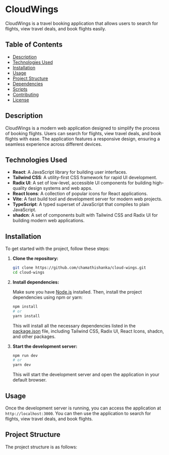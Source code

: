 # CloudWings

CloudWings is a travel booking application that allows users to search for flights, view travel deals, and book flights easily.

## Table of Contents

- [Description](#description)
- [Technologies Used](#technologies-used)
- [Installation](#installation)
- [Usage](#usage)
- [Project Structure](#project-structure)
- [Dependencies](#dependencies)
- [Scripts](#scripts)
- [Contributing](#contributing)
- [License](#license)

## Description

CloudWings is a modern web application designed to simplify the process of booking flights. Users can search for flights, view travel deals, and book flights with ease. The application features a responsive design, ensuring a seamless experience across different devices.

## Technologies Used

- **React**: A JavaScript library for building user interfaces.
- **Tailwind CSS**: A utility-first CSS framework for rapid UI development.
- **Radix UI**: A set of low-level, accessible UI components for building high-quality design systems and web apps.
- **React Icons**: A collection of popular icons for React applications.
- **Vite**: A fast build tool and development server for modern web projects.
- **TypeScript**: A typed superset of JavaScript that compiles to plain JavaScript.
- **shadcn**: A set of components built with Tailwind CSS and Radix UI for building modern web applications.

## Installation

To get started with the project, follow these steps:

1. **Clone the repository:**

    ```bash
    git clone https://github.com/chamathishanka/cloud-wings.git
    cd cloud-wings
    ```

2. **Install dependencies:**

    Make sure you have [Node.js](https://nodejs.org/) installed. Then, install the project dependencies using npm or yarn:

    ```bash
    npm install
    # or
    yarn install
    ```

    This will install all the necessary dependencies listed in the [package.json](http://_vscodecontentref_/1) file, including Tailwind CSS, Radix UI, React Icons, shadcn, and other packages.

3. **Start the development server:**

    ```bash
    npm run dev
    # or
    yarn dev
    ```

    This will start the development server and open the application in your default browser.

## Usage

Once the development server is running, you can access the application at `http://localhost:3000`. You can then use the application to search for flights, view travel deals, and book flights.

## Project Structure

The project structure is as follows:

